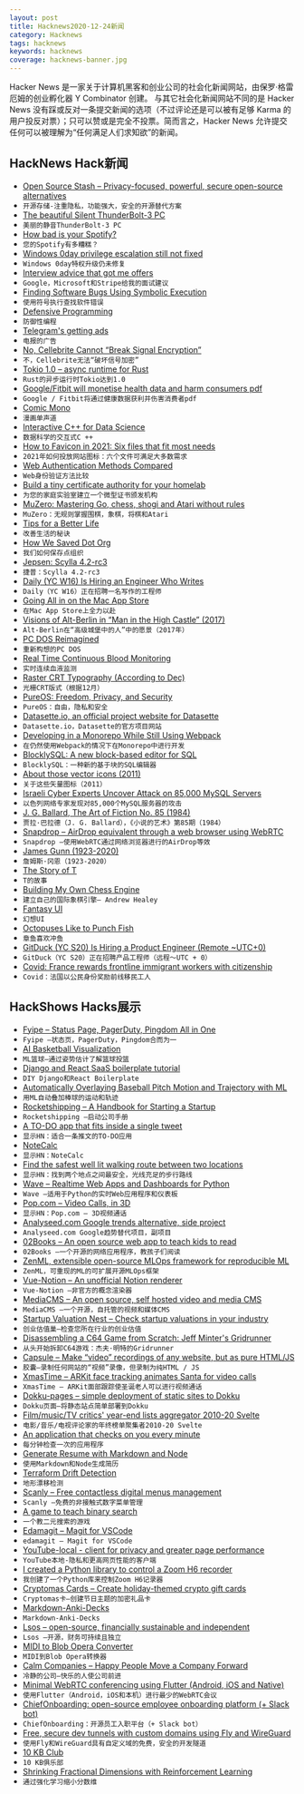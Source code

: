 ```yaml
---
layout: post
title: Hacknews2020-12-24新闻
category: Hacknews
tags: hacknews
keywords: hacknews
coverage: hacknews-banner.jpg
---
```


Hacker News 是一家关于计算机黑客和创业公司的社会化新闻网站，由保罗·格雷厄姆的创业孵化器 Y Combinator 创建。
与其它社会化新闻网站不同的是 Hacker News 没有踩或反对一条提交新闻的选项（不过评论还是可以被有足够 Karma 的用户投反对票）；只可以赞或是完全不投票。简而言之，Hacker News 允许提交任何可以被理解为“任何满足人们求知欲”的新闻。

## HackNews Hack新闻


- [Open Source Stash – Privacy-focused, powerful, secure open-source alternatives](https://opensourcestash.com)
- `开源存储-注重隐私，功能强大，安全的开源替代方案`
- [The beautiful Silent ThunderBolt-3 PC](https://fabiensanglard.net/tb3/index.html)
- `美丽的静音ThunderBolt-3 PC`
- [How bad is your Spotify?](https://pudding.cool/2020/12/judge-my-spotify)
- `您的Spotify有多糟糕？`
- [Windows 0day privilege escalation still not fixed](https://bugs.chromium.org/p/project-zero/issues/detail?id=2096)
- `Windows 0day特权升级仍未修复`
- [Interview advice that got me offers](https://www.zainrizvi.io/blog/the-interviewing-advice-no-one-shares/)
- `Google，Microsoft和Stripe给我的面试建议`
- [Finding Software Bugs Using Symbolic Execution](https://sasnauskas.eu/finding-software-bugs-using-symbolic-execution/)
- `使用符号执行查找软件错误`
- [Defensive Programming](https://interrupt.memfault.com/blog/defensive-and-offensive-programming)
- `防御性编程`
- [Telegram's getting ads](https://gizmodo.com/oh-great-telegrams-getting-ads-1845940099)
- `电报的广告`
- [No, Cellebrite Cannot “Break Signal Encryption”](https://signal.org/blog/cellebrite-and-clickbait/)
- `不，Cellebrite无法“破坏信号加密”`
- [Tokio 1.0 – async runtime for Rust](https://tokio.rs/blog/2020-12-tokio-1-0)
- `Rust的异步运行时Tokio达到1.0`
- [Google/Fitbit will monetise health data and harm consumers pdf](https://cepr.org/sites/default/files/policy_insights/PolicyInsight107.pdf)
- `Google / Fitbit将通过健康数据获利并伤害消费者pdf`
- [Comic Mono](https://dtinth.github.io/comic-mono-font/)
- `漫画单声道`
- [Interactive C++ for Data Science](https://blog.llvm.org/posts/2020-12-21-interactive-cpp-for-data-science/)
- `数据科学的交互式C ++`
- [How to Favicon in 2021: Six files that fit most needs](https://evilmartians.com/chronicles/how-to-favicon-in-2021-six-files-that-fit-most-needs)
- `2021年如何投放网站图标：六个文件可满足大多数需求`
- [Web Authentication Methods Compared](https://testdriven.io/blog/web-authentication-methods/)
- `Web身份验证方法比较`
- [Build a tiny certificate authority for your homelab](https://smallstep.com/blog/build-a-tiny-ca-with-raspberry-pi-yubikey/)
- `为您的家庭实验室建立一个微型证书颁发机构`
- [MuZero: Mastering Go, chess, shogi and Atari without rules](https://deepmind.com/blog/article/muzero-mastering-go-chess-shogi-and-atari-without-rules)
- `MuZero：无规则掌握围棋，象棋，将棋和Atari`
- [Tips for a Better Life](https://www.lesswrong.com/posts/7hFeMWC6Y5eaSixbD/100-tips-for-a-better-life)
- `改善生活的秘诀`
- [How We Saved Dot Org](https://www.eff.org/deeplinks/2020/12/how-we-saved-org-2020-review)
- `我们如何保存点组织`
- [Jepsen: Scylla 4.2-rc3](https://jepsen.io/analyses/scylla-4.2-rc3)
- `捷普：Scylla 4.2-rc3`
- [Daily (YC W16) Is Hiring an Engineer Who Writes](https://www.notion.so/dailyco/Engineer-who-writes-db0fb67a2d114846847ef275c972017f)
- `Daily（YC W16）正在招聘一名写作的工程师`
- [Going All in on the Mac App Store](https://www.unboundapp.com/blog/mac-app-store/)
- `在Mac App Store上全力以赴`
- [Visions of Alt-Berlin in “Man in the High Castle” (2017)](https://mitsap.medium.com/visions-of-alt-berlin-in-man-in-the-high-castle-no-spoilers-b3beaba77984)
- `Alt-Berlin在“高级城堡中的人”中的愿景（2017年）`
- [PC DOS Reimagined](https://www.pcjs.org/blog/2020/12/22/)
- `重新构想的PC DOS`
- [Real Time Continuous Blood Monitoring](https://news.stanford.edu/2020/12/21/new-blood-test-device-monitors-blood-chemistry-continually/)
- `实时连续血液监测`
- [Raster CRT Typography (According to Dec)](https://www.masswerk.at/nowgobang/2019/dec-crt-typography)
- `光栅CRT版式（根据12月）`
- [PureOS: Freedom, Privacy, and Security](https://lwn.net/SubscriberLink/841105/d99c445b4aca536f/)
- `PureOS：自由，隐私和安全`
- [Datasette.io, an official project website for Datasette](https://simonwillison.net/2020/Dec/13/datasette-io/)
- `Datasette.io，Datasette的官方项目网站`
- [Developing in a Monorepo While Still Using Webpack](https://codeascraft.com/2020/04/06/developing-in-a-monorepo-while-still-using-webpack/)
- `在仍然使用Webpack的情况下在Monorepo中进行开发`
- [BlocklySQL: A new block-based editor for SQL](https://www.dbinf.informatik.uni-wuerzburg.de/google-blockly-4efa0da/sql/index.html)
- `BlocklySQL：一种新的基于块的SQL编辑器`
- [About those vector icons (2011)](https://www.pushing-pixels.org/2011/11/04/about-those-vector-icons.html)
- `关于这些矢量图标（2011）`
- [Israeli Cyber Experts Uncover Attack on 85,000 MySQL Servers](https://www.srnnews.com/the-media-line-israeli-cyber-experts-uncover-massive-attack-on-85000-mysql-servers/)
- `以色列网络专家发现对85,000个MySQL服务器的攻击`
- [J. G. Ballard, The Art of Fiction No. 85 (1984)](https://theparisreview.org/interviews/2929/the-art-of-fiction-no-85-j-g-ballard)
- `贾拉·巴拉德（J. G. Ballard），《小说的艺术》第85期（1984）`
- [Snapdrop – AirDrop equivalent through a web browser using WebRTC](https://snapdrop.net)
- `Snapdrop –使用WebRTC通过网络浏览器进行的AirDrop等效`
- [James Gunn (1923-2020)](https://locusmag.com/2020/12/james-gunn-1923-2020/)
- `詹姆斯·冈恩（1923-2020）`
- [The Story of T](http://www.thestacksreader.com/the-story-of-t/)
- `T的故事`
- [Building My Own Chess Engine](https://healeycodes.com/building-my-own-chess-engine/)
- `建立自己的国际象棋引擎– Andrew Healey`
- [Fantasy UI](https://www.pushing-pixels.org/fui/)
- `幻想UI`
- [Octopuses Like to Punch Fish](https://gizmodo.com/octopuses-like-to-punch-fish-new-research-suggests-1845929379)
- `章鱼喜欢冲鱼`
- [GitDuck (YC S20) Is Hiring a Product Engineer (Remote ~UTC+0)](https://www.notion.so/gitduck/Product-Engineer-599ce7e227a34d3bb91f695295d69dc5)
- `GitDuck（YC S20）正在招聘产品工程师（远程〜UTC + 0）`
- [Covid: France rewards frontline immigrant workers with citizenship](https://www.bbc.com/news/world-europe-55423257)
- `Covid：法国以公民身份奖励前线移民工人`


## HackShows Hacks展示

- [ Fyipe – Status Page, PagerDuty, Pingdom All in One](https://fyipe.com/)
- `Fyipe –状态页，PagerDuty，Pingdom合而为一`
- [ AI Basketball Visualization](https://github.com/chonyy/AI-basketball-analysis)
- `ML篮球–通过姿势估计了解篮球投篮`
- [ Django and React SaaS boilerplate tutorial](https://github.com/saasitive/django-react-boilerplate)
- `DIY Django和React Boilerplate`
- [ Automatically Overlaying Baseball Pitch Motion and Trajectory with ML](https://github.com/chonyy/ML-auto-baseball-pitching-overlay)
- `用ML自动叠加棒球的运动和轨迹`
- [ Rocketshipping – A Handbook for Starting a Startup](https://www.amazon.com/Rocketshipping-accelerated-thinking-Successful-Startup/dp/B08QBGZWBH)
- `Rocketshipping –启动公司手册`
- [ A TO-DO app that fits inside a single tweet](https://ruky.me/2020/12/21/a-to-do-app-that-fits-in-a-single-tweet/)
- `显示HN：适合一条推文的TO-DO应用`
- [ NoteCalc](https://github.com/bbodi/notecalc3/releases/tag/v0.3.0)
- `显示HN：NoteCalc`
- [ Find the safest well lit walking route between two locations](https://github.com/mfbx9da4/brightpath-backend#mission)
- `显示HN：找到两个地点之间最安全，光线充足的步行路线`
- [ Wave – Realtime Web Apps and Dashboards for Python](https://github.com/h2oai/wave)
- `Wave –适用于Python的实时Web应用程序和仪表板`
- [ Pop.com – Video Calls, in 3D](https://pop.com)
- `显示HN：Pop.com – 3D视频通话`
- [ Analyseed.com Google trends alternative, side project](https://analyseed.com/?term=trump&term=covid&term=cyberpunk%202077)
- `Analyseed.com Google趋势替代项目，副项目`
- [ 02Books – An open source web app to teach kids to read](item?id=25501294)
- `02Books –一个开源的网络应用程序，教孩子们阅读`
- [ ZenML, extensible open-source MLOps framework for reproducible ML](https://github.com/maiot-io/zenml)
- `ZenML，可重现的ML的可扩展开源MLOps框架`
- [ Vue-Notion – An unofficial Notion renderer](https://github.com/janniks/vue-notion)
- `Vue-Notion –非官方的概念渲染器`
- [ MediaCMS – An open source, self hosted video and media CMS](item?id=25507204)
- `MediaCMS –一个开源，自托管的视频和媒体CMS`
- [ Startup Valuation Nest – Check startup valuations in your industry](https://unicorn-nest.com/valuation/)
- `创业估值巢–检查您所在行业的创业估值`
- [ Disassembling a C64 Game from Scratch: Jeff Minter's Gridrunner](https://github.com/mwenge/gridrunner)
- `从头开始拆卸C64游戏：杰夫·明特的Gridrunner`
- [ Capsule – Make “video” recordings of any website, but as pure HTML/JS](https://capsule.click/)
- `胶囊–录制任何网站的“视频”录像，但录制为纯HTML / JS`
- [ XmasTime – ARKit face tracking animates Santa for video calls](http://www.xmastimeapp.com)
- `XmasTime – ARKit面部跟踪使圣诞老人可以进行视频通话`
- [ Dokku-pages – simple deployment of static sites to Dokku](https://github.com/benwinding/dokku-pages)
- `Dokku页面–将静态站点简单部署到Dokku`
- [ Film/music/TV critics' year-end lists aggregator 2010-20 Svelte](https://critics-lists.netlify.app/#/l/film/2020)
- `电影/音乐/电视评论家的年终榜单聚集者2010-20 Svelte`
- [ An application that checks on you every minute](https://tpkahlon.github.io/javascript/49/)
- `每分钟检查一次的应用程序`
- [ Generate Resume with Markdown and Node](https://github.com/tpkahlon/my-resume)
- `使用Markdown和Node生成简历`
- [ Terraform Drift Detection](https://www.terraformdriftdetection.com)
- `地形漂移检测`
- [ Scanly – Free contactless digital menus management](https://scanly.app)
- `Scanly –免费的非接触式数字菜单管理`
- [ A game to teach binary search](https://github.com/mfbx9da4/treasure)
- `一个教二元搜索的游戏`
- [ Edamagit – Magit for VSCode](https://github.com/kahole/edamagit)
- `edamagit – Magit for VSCode`
- [ YouTube-local - client for privacy and greater page performance](https://github.com/user234683/youtube-local)
- `YouTube本地-隐私和更高网页性能的客户端`
- [ I created a Python library to control a Zoom H6 recorder](https://github.com/mattogodoy/h6)
- `我创建了一个Python库来控制Zoom H6记录器`
- [ Cryptomas Cards – Create holiday-themed crypto gift cards](https://merrycryptomas.com/)
- `Cryptomas卡–创建节日主题的加密礼品卡`
- [ Markdown-Anki-Decks](https://github.com/lukesmurray/markdown-anki-decks)
- `Markdown-Anki-Decks`
- [ Lsos – open-source, financially sustainable and independent](https://lsos.org/)
- `Lsos –开源，财务可持续且独立`
- [ MIDI to Blob Opera Converter](https://github.com/OverlappingElvis/blob-opera-midi)
- `MIDI到Blob Opera转换器`
- [ Calm Companies – Happy People Move a Company Forward](https://wearecalmcompanies.com)
- `冷静的公司–快乐的人使公司前进`
- [ Minimal WebRTC conferencing using Flutter (Android, iOS and Native)](https://github.com/pion/example-webrtc-applications/tree/master/sfu-ws)
- `使用Flutter（Android，iOS和本机）进行最少的WebRTC会议`
- [ ChiefOnboarding: open-source employee onboarding platform (+ Slack bot)](item?id=25517767)
- `ChiefOnboarding：开源员工入职平台（+ Slack bot）`
- [ Free, secure dev tunnels with custom domains using Fly and WireGuard](https://github.com/LukeLambert/fly-dev-tunnel)
- `使用Fly和WireGuard具有自定义域的免费，安全的开发隧道`
- [ 10 KB Club](https://10kbclub.com/)
- `10 KB俱乐部`
- [ Shrinking Fractional Dimensions with Reinforcement Learning](https://github.com/sgillen/fractal_rl)
- `通过强化学习缩小分数维`

